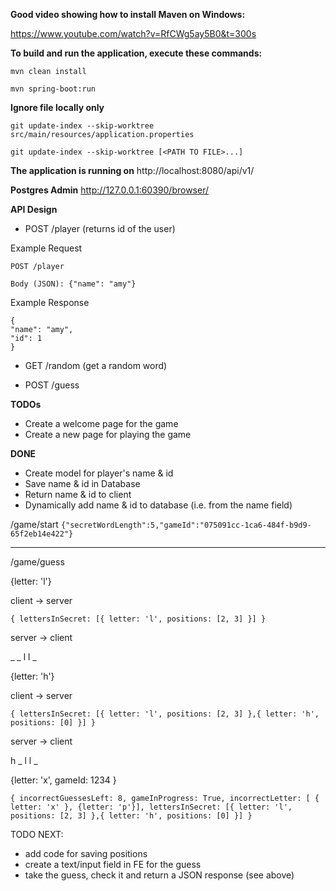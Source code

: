 **Good video showing how to install Maven on Windows:**

https://www.youtube.com/watch?v=RfCWg5ay5B0&t=300s

**To build and run the application, execute these commands:**

`mvn clean install`

`mvn spring-boot:run`

**Ignore file locally only**

`git update-index --skip-worktree src/main/resources/application.properties`

`git update-index --skip-worktree [<PATH TO FILE>...]`

**The application is running on** http://localhost:8080/api/v1/

**Postgres Admin** http://127.0.0.1:60390/browser/

**API Design**

- POST /player (returns id of the user)


Example Request
```
POST /player

Body (JSON): {"name": "amy"}
```

Example Response
```
{
"name": "amy",
"id": 1
}
```

- GET /random (get a random word)

- POST /guess 

**TODOs**
- Create a welcome page for the game
- Create a new page for playing the game

**DONE**
- Create model for player's name & id
- Save name & id in Database 
- Return name & id to client
- Dynamically add name & id to database (i.e. from the name field)

/game/start
``
{"secretWordLength":5,"gameId":"075091cc-1ca6-484f-b9d9-65f2eb14e422"}
``

 - - - - - -

/game/guess

{letter: 'l'} 

client -> server

``
{
 lettersInSecret: [{
letter: 'l',
positions: [2, 3]
}]
}
``

server -> client

_ _ l  l _


{letter: 'h'}

client -> server

``
{
lettersInSecret: [{
letter: 'l',
positions: [2, 3]
},{
letter: 'h',
positions: [0]
}]
}
``

server -> client

h _ l  l _

{letter: 'x',
gameId: 1234
}

``
{
incorrectGuessesLeft: 8,
gameInProgress: True,
incorrectLetter: [ {
letter: 'x' }, {letter: 'p'}],
lettersInSecret: [{
letter: 'l',
positions: [2, 3]
},{
letter: 'h',
positions: [0]
}]
}
``

TODO NEXT:
* add code for saving positions 
* create a text/input field in FE for the guess
* take the guess, check it and return a JSON response (see above)


